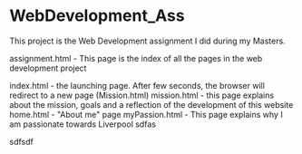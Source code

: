 # WebDevelopment_Ass 

This project is the Web Development assignment I did during my Masters. 

assignment.html - This page is the index of all the pages in the web development project

index.html - the launching page. After few seconds, the browser will redirect to a new page (Mission.html)
mission.html - this page explains about the mission, goals and a reflection of the development of this website
home.html - "About me" page
myPassion.html - This page explains why I am passionate towards Liverpool sdfas


sdfsdf


